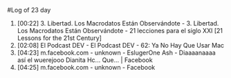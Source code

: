 #Log of 23 day

1. [00:22] 3. Libertad. Los Macrodatos Están Observándote - 3. Libertad. Los Macrodatos Están Observándote - 21 lecciones para el siglo XXI [21 Lessons for the 21st Century]
1. [02:08] El Podcast DEV - El Podcast DEV - 62: Ya No Hay Que Usar Mac
1. [04:23] m.facebook.com - unknown - EslugerOne Ash - Diaaaanaaaa así el wuerejooo Dianita Hc... Que... | Facebook
1. [04:25] m.facebook.com - unknown - Facebook
